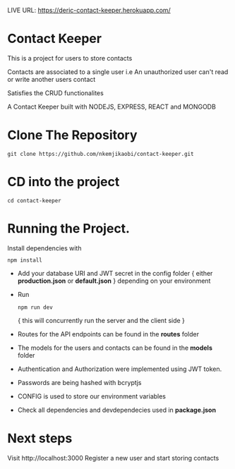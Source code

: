 LIVE URL:  https://deric-contact-keeper.herokuapp.com/

<h1>Contact Keeper</h1>
<p>This is a project for users to store contacts</p>
<p>Contacts are associated to a single user i.e An unauthorized user can't read or write another users contact</p>
<p>Satisfies the CRUD functionalites</p>

A Contact Keeper built with NODEJS, EXPRESS, REACT and MONGODB

<h1>Clone The Repository</h1>
<code><pre>git clone https://github.com/nkemjikaobi/contact-keeper.git</pre></code>

<h1>CD into the project</h1>
<code><pre>cd contact-keeper</pre></code>

<h1>Running the Project.</h1>
Install dependencies with <code><pre>npm install</pre></code>

* Add your database URI and JWT secret in the config folder { either **production.json** or **default.json** } depending on your environment

* Run <code><pre>npm run dev</pre></code> { this will concurrently run the server and the client side }

* Routes for the API endpoints can be found in the **routes** folder 
* The models for the users and contacts can be found in the **models** folder 

* Authentication and Authorization were implemented using JWT token.

* Passwords are being hashed with bcryptjs

* CONFIG is used to store our environment variables

* Check all dependencies and devdependecies used in **package.json**

<h1>Next steps</h1>
Visit http://localhost:3000
Register a new user and start storing contacts
